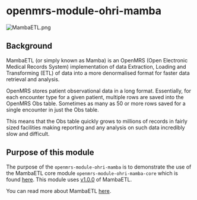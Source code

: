 # openmrs-module-ohri-mamba

![MambaETL.png](..%2F..%2F..%2F..%2F_markdown%2FMambaETL.png)

## **Background**

MambaETL (or simply known as Mamba) is an OpenMRS (Open Electronic Medical Records System) implementation of data Extraction, Loading and Transforming (ETL) of data into a more denormalised format for faster data retrieval and analysis.

OpenMRS stores patient observational data in a long format. Essentially, for each encounter type for a given patient, multiple rows are saved into the OpenMRS Obs table. Sometimes as many as 50 or more rows saved for a single encounter in just the Obs table.

This means that the Obs table quickly grows to millions of records in fairly sized facilities making reporting and any analysis on such data incredibly slow and difficult.

## **Purpose of this module**

The purpose of the `openmrs-module-ohri-mamba` is to demonstrate the use of the MambaETL core module `openmrs-module-ohri-mamba-core` which
is found [here](https://github.com/UCSF-IGHS/openmrs-module-mamba-core).
This module uses [v1.0.0](https://github.com/UCSF-IGHS/openmrs-module-mamba-core/releases) of MambaETL.

You can read more about MambaETL [here](https://ucsf-ighs.notion.site/MambaETL-Documentation-v1-0-3f0467b435744e34a261049383c5e4ef?pvs=4).